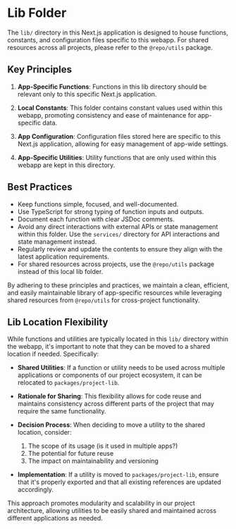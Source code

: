 # Lib Folder

The `lib/` directory in this Next.js application is designed to house functions, constants, and configuration files specific to this webapp. For shared resources across all projects, please refer to the `@repo/utils` package.

## Key Principles

1. **App-Specific Functions**: Functions in this lib directory should be relevant only to this specific Next.js application.

2. **Local Constants**: This folder contains constant values used within this webapp, promoting consistency and ease of maintenance for app-specific data.

3. **App Configuration**: Configuration files stored here are specific to this Next.js application, allowing for easy management of app-wide settings.

4. **App-Specific Utilities**: Utility functions that are only used within this webapp are kept in this directory.

## Best Practices

- Keep functions simple, focused, and well-documented.
- Use TypeScript for strong typing of function inputs and outputs.
- Document each function with clear JSDoc comments.
- Avoid any direct interactions with external APIs or state management within this folder. Use the `services/` directory for API interactions and state management instead.
- Regularly review and update the contents to ensure they align with the latest application requirements.
- For shared resources across projects, use the `@repo/utils` package instead of this local lib folder.

By adhering to these principles and practices, we maintain a clean, efficient, and easily maintainable library of app-specific resources while leveraging shared resources from `@repo/utils` for cross-project functionality.

## Lib Location Flexibility

While functions and utilities are typically located in this `lib/` directory within the webapp, it's important to note that they can be moved to a shared location if needed. Specifically:

- **Shared Utilities**: If a function or utility needs to be used across multiple applications or components of our project ecosystem, it can be relocated to `packages/project-lib`.

- **Rationale for Sharing**: This flexibility allows for code reuse and maintains consistency across different parts of the project that may require the same functionality.

- **Decision Process**: When deciding to move a utility to the shared location, consider:
  1. The scope of its usage (is it used in multiple apps?)
  2. The potential for future reuse
  3. The impact on maintainability and versioning

- **Implementation**: If a utility is moved to `packages/project-lib`, ensure that it's properly exported and that all existing references are updated accordingly.

This approach promotes modularity and scalability in our project architecture, allowing utilities to be easily shared and maintained across different applications as needed.